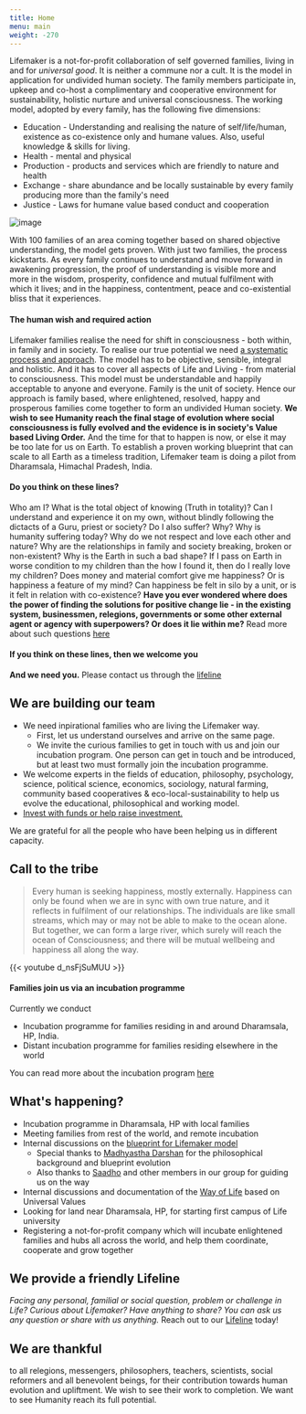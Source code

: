 ```yaml
---
title: Home
menu: main
weight: -270
---
```


Lifemaker is a not-for-profit collaboration of self governed families, living in and for *universal good*. It is neither a commune nor a cult. It is the model in application for undivided human society. The family members participate in, upkeep and co-host a complimentary and cooperative environment for sustainability, holistic nurture and universal consciousness. The working model, adopted by every family, has the following five dimensions: 

* Education - Understanding and realising the nature of self/life/human, existence as co-existence only and humane values. Also, useful knowledge & skills for living.
* Health - mental and physical
* Production - products and services which are friendly to nature and health
* Exchange - share abundance and be locally sustainable by every family producing more than the family's need
* Justice - Laws for humane value based conduct and cooperation

![image](/images/infographicLifemaker.png)

With 100 families of an area coming together based on shared objective understanding, the model gets proven. With just two families, the process kickstarts. As every family continues to understand and move forward in awakening progression, the proof of understanding is visible more and more in the wisdom, prosperity, confidence and mutual fulfilment with which it lives; and in the happiness, contentment, peace and co-existential bliss that it experiences. 

#### The human wish and required action
Lifemaker families realise the need for shift in consciousness - both within, in family and in society. To realise our true potential we need [a systematic process and approach](/post/approach). The model has to be objective, sensible, integral and holistic. And it has to cover all aspects of Life and Living - from material to consciousness. This model must be understandable and happily acceptable to anyone and everyone. Family is the unit of society. Hence our approach is family based, where enlightened, resolved, happy and prosperous families come together to form an undivided Human society. **We wish to see Humanity reach the final stage of evolution where social consciousness is fully evolved and the evidence is in society's Value based Living Order.** And the time for that to happen is now, or else it may be too late for us on Earth. To establish a proven working blueprint that can scale to all Earth as a timeless tradition, Lifemaker team is doing a pilot from Dharamsala, Himachal Pradesh, India.

#### Do you think on these lines?
Who am I? What is the total object of knowing (Truth in totality)? Can I understand and experience it on my own, without blindly following the dictacts of a Guru, priest or society? Do I also suffer? Why? Why is humanity suffering today? Why do we not respect and love each other and nature? Why are the relationships in family and society breaking, broken or non-existent? Why is the Earth in such a bad shape? If I pass on Earth in worse condition to my children than the how I found it, then do I really love my children? Does money and material comfort give me happiness? Or is happiness a feature of my mind? Can happiness be felt in silo by a unit, or is it felt in relation with co-existence? 
**Have you ever wondered where does the power of finding the solutions for positive change lie - in the existing system, businessmen, relegions, governments or some other external agent or agency with superpowers? Or does it lie within me?**
Read more about such questions [here](/post/think-on-these-lines)

#### If you think on these lines, then we welcome you
**And we need you.** Please contact us through the [lifeline](/lifeline)

## We are building our team 
* We need inpirational families who are living the Lifemaker way. 
  * First, let us understand ourselves and arrive on the same page.
  * We invite the curious families to get in touch with us and join our incubation program. One person can get in touch and be introduced, but at least two must formally join the incubation programme.
* We welcome experts in the fields of education, philosophy, psychology, science, political science, economics, sociology, natural farming, community based cooperatives & eco-local-sustainability to help us evolve the educational, philosophical and working model.
* [Invest with funds or help raise investment.](/invest)

We are grateful for all the people who have been helping us in different capacity. 

## Call to the tribe

> Every human is seeking happiness, mostly externally. Happiness can only be found when we are in sync with own true nature, and it reflects in fulfilment of our relationships. The individuals are like small streams, which may or may not be able to make to the ocean alone. But together, we can form a large river, which surely will reach the ocean of Consciousness; and there will be mutual wellbeing and happiness all along the way.

{{< youtube d_nsFjSuMUU >}}

#### Families join us via an incubation programme 

Currently we conduct

- Incubation programme for families residing in and around Dharamsala, HP, India.
- Distant incubation programme for families residing elsewhere in the world

You can read more about the incubation program [here](/incubation)


## What's happening?
- Incubation programme in Dharamsala, HP with local families
- Meeting families from rest of the world, and remote incubation
- Internal discussions on the [blueprint for Lifemaker model](/post/approach)
  - Special thanks to [Madhyastha Darshan](http://madhyasth-darshan.info/) for the philosophical background and blueprint evolution
  - Also thanks to [Saadho](http://saadhosangha.org/) and other members in our group for guiding us on the way 
- Internal discussions and documentation of the [Way of Life](/values) based on Universal Values
- Looking for land near Dharamsala, HP, for starting first campus of Life university
- Registering a not-for-profit company which will incubate enlightened families and hubs all across the world, and help them coordinate, cooperate and grow together


## We provide a friendly Lifeline

*Facing any personal, familial or social question, problem or challenge in Life? Curious about Lifemaker? Have anything to share? You can ask us any question or share with us anything.* 
Reach out to our [Lifeline](/lifeline) today!

## We are thankful 
to all relegions, messengers, philosophers, teachers, scientists, social reformers and all benevolent beings, for their contribution towards human evolution and upliftment. We wish to see their work to completion. We want to see Humanity reach its full potential. 


